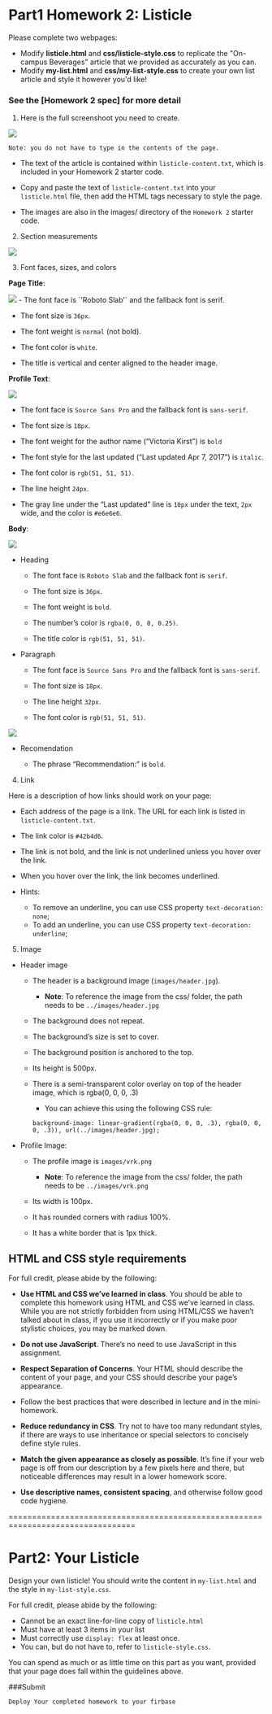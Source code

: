 # Part1  Homework 2: Listicle

Please complete two webpages:
- Modify **listicle.html** and **css/listicle-style.css** to replicate the "On-campus Beverages" article that we provided as accurately as you can.
- Modify **my-list.html** and **css/my-list-style.css** to create your own list article and style it however you'd like!

### See the [Homework 2 spec] for more detail



1. Here is the full screenshoot you need to create. 

<img src="guidelinematerials/hw2-fullpage.png" width=auto; height=auto;  />

```
Note: you do not have to type in the contents of the page.
```
- The text of the article is contained within `listicle-content.txt`, which is included in your Homework 2 starter code.

- Copy and paste the text of `listicle-content.txt` into your `listicle.html` file, then add the HTML tags necessary to style the page. 

- The images are also in the images/ directory of the `Homework 2` starter code.


2. Section measurements

<img src="guidelinematerials/hw2-measurements.png" />


3. Font faces, sizes, and colors

**Page Title**: 

<img src="guidelinematerials/hw2-title.png" />
- The font face is `'Roboto Slab'` and the fallback font is serif.

- The font size is `36px`.

- The font weight is `normal` (not bold).

- The font color is `white`.

- The title is vertical and center aligned to the header image.


**Profile Text**:

<img src="guidelinematerials/hw2-profile.png" />

- The font face is `Source Sans Pro` and the fallback font is `sans-serif`.

- The font size is `18px`.

- The font weight for the author name (“Victoria Kirst”) is `bold`

- The font style for the last updated (“Last updated Apr 7, 2017”) is `italic`.

- The font color is `rgb(51, 51, 51)`.
- The line height `24px`.
- The gray line under the “Last updated” line is `10px` under the text, `2px` wide, and the color is `#e6e6e6`.

**Body**: 

<img src="guidelinematerials/hw2-body.png"/>

- Heading
    
    - The font face is `Roboto Slab` and the fallback font is `serif`.
    
    - The font size is `36px`.

    - The font weight is `bold`.

    - The number’s color is `rgba(0, 0, 0, 0.25)`.
    
    - The title color is `rgb(51, 51, 51)`.

- Paragraph 

    - The font face is `Source Sans Pro` and the fallback font is `sans-serif`.

    - The font size is `18px`.
    
    - The line height `32px`.

    - The font color is `rgb(51, 51, 51)`.

<img src="guidelinematerials/hw2-rec.png" />

- Recomendation 
    
    - The phrase “Recommendation:” is `bold`.


4. Link 

Here is a description of how links should work on your page: 

-  Each address of the page is a link. The URL for each link is listed in `listicle-content.txt`.

- The link color is `#42b4d6`.

- The link is not bold, and the link is not underlined unless you hover over the link.
- When you hover over the link, the link becomes underlined.

- Hints:

    - To remove an underline, you can use CSS property  `text-decoration: none`;
    - To add an underline, you can use CSS property `text-decoration: underline`;

5. Image 

- Header image

    - The header is a background image (`images/header.jpg`).
        - **Note**: To reference the image from the css/ folder, the path needs to be `../images/header.jpg`
    - The background does not repeat.

    - The background’s size is set to cover.
    
    - The background position is anchored to the top.
    
    - Its height is 500px.
    
    - There is a semi-transparent color overlay on top of the header image, which is rgba(0, 0, 0, .3)
        - You can achieve this using the following CSS rule:

        `background-image: linear-gradient(rgba(0, 0, 0, .3), rgba(0, 0, 0, .3)), url(../images/header.jpg);`

- Profile Image: 

    - The profile image is `images/vrk.png`
        - **Note**: To reference the image from the css/ folder, the path needs to be `../images/vrk.png`
    
    - Its width is 100px.

    - It has rounded corners with radius 100%.

    - It has a white border that is 1px thick.

## HTML and CSS style requirements 

For full credit, please abide by the following:

- **Use HTML and CSS we’ve learned in class**. You should be able to complete this homework using HTML and CSS we’ve learned in class. While you are not strictly forbidden from using HTML/CSS we haven’t talked about in class, if you use it incorrectly or if you make poor stylistic choices, you may be marked down.

- **Do not use JavaScript**. There’s no need to use JavaScript in this assignment.

- **Respect Separation of Concerns**. Your HTML should describe the content of your page, and your CSS should describe your page’s appearance.

- Follow the best practices that were described in lecture and in the mini-homework.

- **Reduce redundancy in CSS**. Try not to have too many redundant styles, if there are ways to use inheritance or special selectors to concisely define style rules.

- **Match the given appearance as closely as possible**. It’s fine if your web page is off from our description by a few pixels here and there, but noticeable differences may result in a lower homework score.

- **Use descriptive names, consistent spacing**, and otherwise follow good code hygiene.


=================================================================================
# Part2:  Your Listicle 

Design your own listicle! You should write the content in `my-list.html` and the style in `my-list-style.css`.

For full credit, please abide by the following:

- Cannot be an exact line-for-line copy of `listicle.html`
- Must have at least 3 items in your list
- Must correctly use `display: flex` at least once.
- You can, but do not have to, refer to `listicle-style.css`.

You can spend as much or as little time on this part as you want, provided that your page does fall within the guidelines above.


###Submit 

    Deploy Your completed homework to your firbase